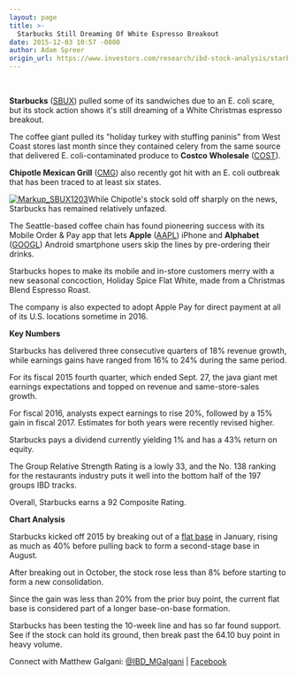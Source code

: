 ```yaml
---
layout: page
title: >-
  Starbucks Still Dreaming Of White Espresso Breakout
date: 2015-12-03 10:57 -0800
author: Adam Spreer
origin_url: https://www.investors.com/research/ibd-stock-analysis/starbucks-still-dreaming-of-white-espresso-breakout/
---
```





 


**Starbucks** ([SBUX](https://research.investors.com/quote.aspx?symbol=SBUX)) pulled some of its sandwiches due to an E. coli scare, but its stock action shows it's still dreaming of a White Christmas espresso breakout.


The coffee giant pulled its "holiday turkey with stuffing paninis" from West Coast stores last month since they contained celery from the same source that delivered E. coli-contaminated produce to **Costco Wholesale** ([COST](https://research.investors.com/quote.aspx?symbol=COST)).


**Chipotle Mexican Grill** ([CMG](https://research.investors.com/quote.aspx?symbol=CMG)) also recently got hit with an E. coli outbreak that has been traced to at least six states.


[![Markup_SBUX1203](http://ibdcmsprod10/wp-content/uploads/2015/12/Markup_SBUX1203.jpg)](http://ibdcmsprod10/wp-content/uploads/2015/12/Markup_SBUX1203.jpg)While Chipotle's stock sold off sharply on the news, Starbucks has remained relatively unfazed.


The Seattle-based coffee chain has found pioneering success with its Mobile Order & Pay app that lets **Apple** ([AAPL](https://research.investors.com/quote.aspx?symbol=AAPL)) iPhone and **Alphabet** ([GOOGL](https://research.investors.com/quote.aspx?symbol=GOOGL)) Android smartphone users skip the lines by pre-ordering their drinks.


Starbucks hopes to make its mobile and in-store customers merry with a new seasonal concoction, Holiday Spice Flat White, made from a Christmas Blend Espresso Roast.


The company is also expected to adopt Apple Pay for direct payment at all of its U.S. locations sometime in 2016.


**Key Numbers**


Starbucks has delivered three consecutive quarters of 18% revenue growth, while earnings gains have ranged from 16% to 24% during the same period.


For its fiscal 2015 fourth quarter, which ended Sept. 27, the java giant met earnings expectations and topped on revenue and same-store-sales growth.


For fiscal 2016, analysts expect earnings to rise 20%, followed by a 15% gain in fiscal 2017. Estimates for both years were recently revised higher.


Starbucks pays a dividend currently yielding 1% and has a 43% return on equity.


The Group Relative Strength Rating is a lowly 33, and the No. 138 ranking for the restaurants industry puts it well into the bottom half of the 197 groups IBD tracks.


Overall, Starbucks earns a 92 Composite Rating.


**Chart Analysis**


Starbucks kicked off 2015 by breaking out of a [flat base](http://education.investors.com/lesson.aspx?id=736315&sourceid=735787&page=3) in January, rising as much as 40% before pulling back to form a second-stage base in August.


After breaking out in October, the stock rose less than 8% before starting to form a new consolidation.


Since the gain was less than 20% from the prior buy point, the current flat base is considered part of a longer base-on-base formation.


Starbucks has been testing the 10-week line and has so far found support. See if the stock can hold its ground, then break past the 64.10 buy point in heavy volume.


Connect with Matthew Galgani: [@IBD\_MGalgani](https://twitter.com/ibd_mgalgani) | [Facebook](https://www.facebook.com/pages/Matt-Galgani/435399186575951?fref=ts)




